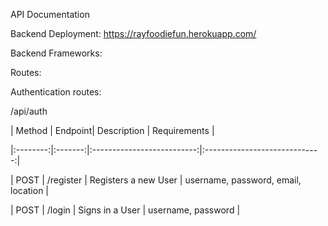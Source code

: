 API Documentation

Backend Deployment:
https://rayfoodiefun.herokuapp.com/

Backend Frameworks:


Routes:

Authentication routes:

/api/auth

| Method | Endpoint| Description | Requirements |

|:--------:|:-------:|:--------------------------:|:-----------------------------:|

| POST | /register | Registers a new User | username, password, email, location |

| POST | /login | Signs in a User | username, password |
